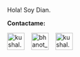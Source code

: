 Hola! Soy Dian. 



**Contactame:**
<p align="left">
  <a href="https://www.instagram.com/day.psd/" target="blank"><img align="center" src="https://cdn.jsdelivr.net/npm/simple-icons@3.0.1/icons/instagram.svg" alt="kushal.bhanot" height="40" width="40" /></a> &nbsp;&nbsp;
  <a href="https://x.com/daypsd27?t=nFOoOH_qkyeH6kQLfZFfEA&s=09" target="blank"><img align="center" src="https://cdn.jsdelivr.net/npm/simple-icons@3.0.1/icons/twitter.svg" alt="bhanot_kushal" height="40" width="40" /></a> &nbsp;&nbsp;
  <a href="https://open.spotify.com/user/2gxtd8elhfyzosy11ps72r9w5?si=0Dd9crPSSMyU0CtLz-2vWw" target="blank"><img align="center" src="https://cdn.jsdelivr.net/npm/simple-icons@3.0.1/icons/spotify.svg" alt="kushal.bhanot.98" height="40" width="40" /></a>
  &nbsp;&nbsp;
</p>






